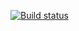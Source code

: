 [![Build status](https://ci.appveyor.com/api/projects/status/05f2lftfig62na9i?svg=true)](https://ci.appveyor.com/project/Slava-82/bdd)